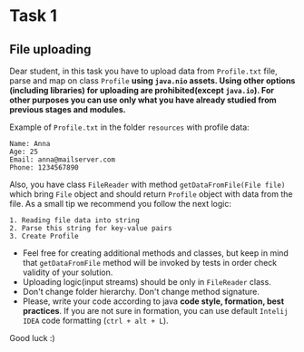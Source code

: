 # Task 1


## File uploading

Dear student, in this task you have to upload data from `Profile.txt` file, parse and map on class `Profile` **using `java.nio` assets.
Using other options (including libraries) for uploading are prohibited(except `java.io`). For other purposes you can use only what you have already studied
from previous stages and modules.**

Example of `Profile.txt` in the folder `resources` with profile data:

```
Name: Anna
Age: 25
Email: anna@mailserver.com
Phone: 1234567890
```

Also, you have class `FileReader` with method `getDataFromFile(File file)` which bring `File` object and should
return `Profile` object with data from the file.
As a small tip we recommend you follow the next logic:

```
1. Reading file data into string
2. Parse this string for key-value pairs
3. Create Profile
```

- Feel free for creating additional methods and classes, but keep in mind that `getDataFromFile` method will be invoked
  by tests in order check validity of your solution.
- Uploading logic(input streams) should be only in `FileReader` class.
- Don't change folder hierarchy. Don't change method signature.
- Please, write your code according to java **code style, formation, best practices**. If you are not sure in formation, you can use default `Intelij IDEA` code formatting (`ctrl + alt + L`).

Good luck :)


